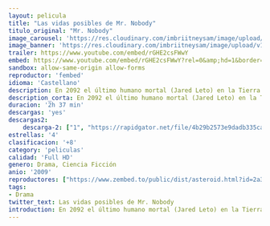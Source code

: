 ```yaml
---
layout: pelicula
title: "Las vidas posibles de Mr. Nobody"
titulo_original: "Mr. Nobody"
image_carousel: 'https://res.cloudinary.com/imbriitneysam/image/upload/v1545448047/nobody-poster-min.jpg'
image_banner: 'https://res.cloudinary.com/imbriitneysam/image/upload/v1545448047/nobody-banner-min.jpg'
trailer: https://www.youtube.com/embed/rGHE2csFWwY
embed: https://www.youtube.com/embed/rGHE2csFWwY?rel=0&amp;hd=1&border=0&wmode=opaque&enablejsapi=1&modestbranding=1&controls=1&showinfo=1
sandbox: allow-same-origin allow-forms
reproductor: 'fembed'
idioma: 'Castellano'
description: En 2092 el último humano mortal (Jared Leto) en la Tierra reflexiona en su largo pasado y piensa sobre las vidas que él pudo haber llevado.
description_corta: En 2092 el último humano mortal (Jared Leto) en la Tierra reflexiona en su largo pasado y piensa sobre las vidas que él pudo haber llevado.
duracion: '2h 37 min'
descargas: 'yes'
descargas2:
    descarga-2: ["1", "https://rapidgator.net/file/4b29b2573e9dadb335ca52fa351a23d4/Las.Vidas.Posibles.De.Mr.Nobody.m1080p-Castellano.mp4.html", "https://www.google.com/s2/favicons?domain=www.rapidvideo.com","RapidVideo","https://res.cloudinary.com/imbriitneysam/image/upload/v1541473684/mexico.png", "Latino", "Full HD"]
estrellas: '4'
clasificacion: '+8'
category: 'peliculas'
calidad: 'Full HD'
genero: Drama, Ciencia Ficción
anio: '2009'
reproductores: ["https://www.zembed.to/public/dist/asteroid.html?id=2a3388f6af76f97df7da66b1707c79a8&title=Mr.%20Nobody"]
tags:
- Drama
twitter_text: Las vidas posibles de Mr. Nobody
introduction: En 2092 el último humano mortal (Jared Leto) en la Tierra reflexiona en su largo pasado y piensa sobre las vidas que él pudo haber llevado.
---
```



 







